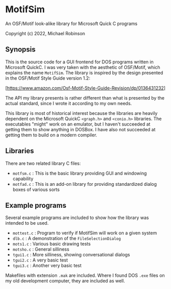 # MotifSim
An OSF/Motif look-alike library for Microsoft Quick C programs

Copyright (c) 2022, Michael Robinson

## Synopsis

This is the source code for a GUI frontend for DOS programs written in Microsoft QuickC.  I was very taken with the aesthetic of OSF/Motif, which explains the name `MotifSim`.  The library is inspired by the design presented in the OSF/Motif Style Guide version 1.2:

[https://www.amazon.com/Osf-Motif-Style-Guide-Revision/dp/0136431232]

The API my library presents is rather different than what is presented by the actual standard, since I wrote it according to my own needs.

This library is most of historical interest because the libraries are heavily dependent on the Microsoft QuickC `<graph.h>` and `<conio.h>` libraries.  The executables "might" work on an emulator, but I haven't succeeded at getting them to show anything in DOSBox.  I have also not succeeded at getting them to build on a modern compiler.

## Libraries

There are two related library C files:

* `motfsm.c` : This is the basic library providing GUI and windowing capability
* `motfad.c` : This is an add-on library for providing standardized dialog boxes of various sorts

## Example programs

Several example programs are included to show how the library was intended to be used.

* `mottest.c` : Program to verify if MotifSim will work on a given system
* `dlb.c` : A demonstration of the `FileSelectionDialog`
* `mots1.c` : Various basic drawing tests
* `motsho.c` : General silliness
* `tgui1.c` : More silliness, showing conversational dialogs
* `tgui2.c` : A very basic test
* `tgui3.c` : Another very basic test

Makefiles with extension `.mak` are included.  Where I found DOS `.exe` files on my old development computer, they are included as well.
